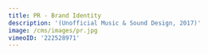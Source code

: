 ```yaml
---
title: PR - Brand Identity
description: '(Unofficial Music & Sound Design, 2017)'
image: /cms/images/pr.jpg
vimeoID: '222528971'
---
```


